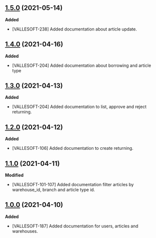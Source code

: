 ## [1.5.0](https://github.com/TEAMVALLESOFT/Back_Inventory/pull/55) (2021-05-14)
**Added**
- [VALLESOFT-238] Added documentation about article update.

## [1.4.0](https://github.com/TEAMVALLESOFT/Back_Inventory/pull/40) (2021-04-16)
**Added**
- [VALLESOFT-204] Added documentation about borrowing and article type

## [1.3.0](https://github.com/TEAMVALLESOFT/Back_Inventory/pull/34) (2021-04-13)
**Added**
- [VALLESOFT-204] Added documentation to list, approve and reject returning. 

## [1.2.0](https://github.com/TEAMVALLESOFT/Back_Inventory/pull/33) (2021-04-12)
**Added**
- [VALLESOFT-106] Added documentation to create returning.

## [1.1.0](https://github.com/TEAMVALLESOFT/Back_Inventory/pull/30) (2021-04-11)
**Modified**
- [VALLESOFT-101-107] Added documentation filter articles by warehouse_id, branch and article type id.

## [1.0.0](https://github.com/TEAMVALLESOFT/Back_Inventory/pull/29) (2021-04-10)
**Added**
- [VALLESOFT-187] Added documentation for users, articles and warehouses.

